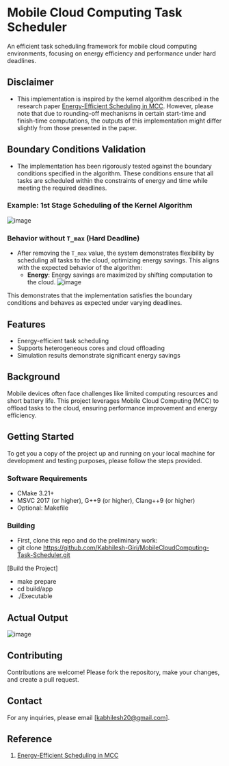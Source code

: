 # Mobile Cloud Computing Task Scheduler
An efficient task scheduling framework for mobile cloud computing environments, focusing on energy efficiency and performance under hard deadlines.

## Disclaimer
- This implementation is inspired by the kernel algorithm described in the research paper [Energy-Efficient Scheduling in MCC](https://ieeexplore.ieee.org/document/6973741). However, please note that due to rounding-off mechanisms in certain start-time and finish-time computations, the outputs of this implementation might differ slightly from those presented in the paper.

## Boundary Conditions Validation
- The implementation has been rigorously tested against the boundary conditions specified in the algorithm. These conditions ensure that all tasks are scheduled within the constraints of energy and time while meeting the required deadlines.

### Example: 1st Stage Scheduling of the Kernel Algorithm
![image](https://github.com/user-attachments/assets/eab7afcd-5577-4fef-9177-4a02224d8436)

### Behavior without `T_max` (Hard Deadline)
- After removing the `T_max` value, the system demonstrates flexibility by scheduling all tasks to the cloud, optimizing energy savings. This aligns with the expected behavior of the algorithm:
  - **Energy**: Energy savings are maximized by shifting computation to the cloud.
![image](https://github.com/user-attachments/assets/b3eae672-bb6b-4afa-b692-99529716fe90)

This demonstrates that the implementation satisfies the boundary conditions and behaves as expected under varying deadlines.

## Features
- Energy-efficient task scheduling
- Supports heterogeneous cores and cloud offloading
- Simulation results demonstrate significant energy savings

## Background
Mobile devices often face challenges like limited computing resources and short battery life. This project leverages Mobile Cloud Computing (MCC) to offload tasks to the cloud, ensuring performance improvement and energy efficiency.

## Getting Started
To get you a copy of the project up and running on your local machine for development and testing purposes, please follow the steps provided.

### Software Requirements
- CMake 3.21+
- MSVC 2017 (or higher), G++9 (or higher), Clang++9 (or higher)
- Optional: Makefile

### Building
- First, clone this repo and do the preliminary work:
- git clone https://github.com/Kabhilesh-Giri/MobileCloudComputing-Task-Scheduler.git

[Build the Project]
- make prepare
- cd build/app
- ./Executable

## Actual Output
![image](https://github.com/user-attachments/assets/7bd7a904-9bd3-4c33-adc6-66fc08e860b8)

## Contributing
Contributions are welcome!
Please fork the repository, make your changes, and create a pull request.

## Contact
For any inquiries, please email [kabhilesh20@gmail.com].

## Reference
1. [Energy-Efficient Scheduling in MCC](https://ieeexplore.ieee.org/document/6973741)




